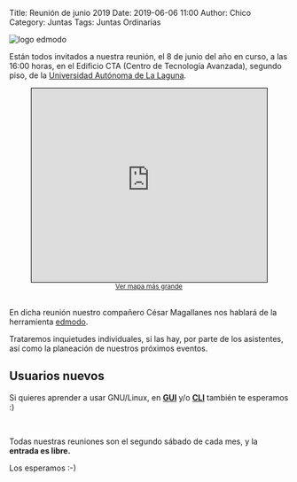 Title: Reunión de junio 2019
Date: 2019-06-06 11:00
Author:  Chico
Category: Juntas
Tags: Juntas Ordinarias

<img class="img-fluid" src="{attach}2019-06-06-reunion-junio/logo_edmodo.jpeg" alt="logo edmodo">

<br />

Están todos invitados a nuestra reunión, el 8 de junio del año en curso, a las 16:00 horas, en el Edificio CTA (Centro de Tecnología Avanzada), segundo piso, de la [Universidad Autónoma de La Laguna](http://www.ual.mx/).

<!-- break -->

<center>
<iframe width="425" height="350" frameborder="0" scrolling="no" marginheight="0" marginwidth="0" src="https://www.openstreetmap.org/export/embed.html?bbox=-103.4356462955475%2C25.574507899056954%2C-103.42742800712587%2C25.580111141704645&amp;layer=mapnik&amp;marker=25.57730955316531%2C-103.43153715133667" style="border: 1px solid black"></iframe><br/><small><a href="https://www.openstreetmap.org/?mlat=25.57731&amp;mlon=-103.43154#map=17/25.57731/-103.43154">Ver mapa más grande</a></small>
</center>

<br />

En dicha reunión nuestro compañero César Magallanes nos hablará de la herramienta [edmodo](https://www.edmodo.com/).

Trataremos inquietudes individuales, si las hay, por parte de los asistentes, así como la planeación de nuestros próximos eventos.

## Usuarios nuevos

Si quieres aprender a usar GNU/Linux, en __[GUI](https://es.wikipedia.org/wiki/Interfaz_gr%C3%A1fica_de_usuario)__ y/o __[CLI](https://es.wikipedia.org/wiki/L%C3%ADnea_de_comandos)__ también te esperamos :) 

<br />

Todas nuestras reuniones son el segundo sábado de cada mes, y la __entrada es libre.__

Los esperamos :-)
